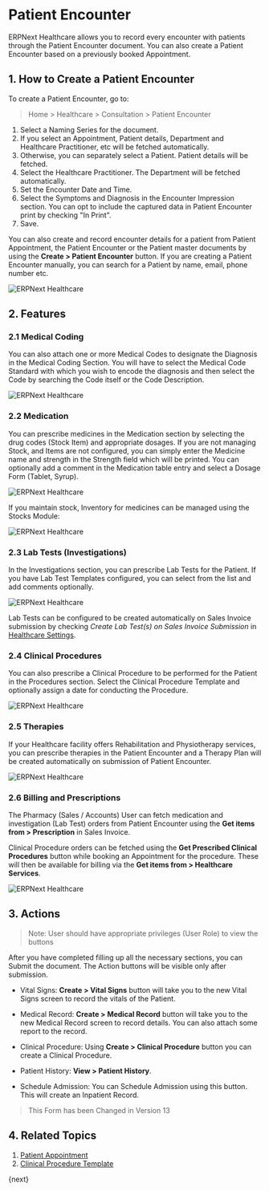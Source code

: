 <!-- add-breadcrumbs -->

# Patient Encounter

ERPNext Healthcare allows you to record every encounter with patients through the Patient Encounter document. You can also create a Patient Encounter based on a previously booked Appointment.

## 1. How to Create a Patient Encounter

To create a Patient Encounter, go to:

> Home > Healthcare > Consultation > Patient Encounter

1. Select a Naming Series for the document.
2. If you select an Appointment, Patient details, Department and Healthcare Practitioner, etc will be fetched automatically.
3. Otherwise, you can separately select a Patient. Patient details will be fetched.
4. Select the Healthcare Practitioner. The Department will be fetched automatically.
5. Set the Encounter Date and Time.
6. Select the Symptoms and Diagnosis in the Encounter Impression section. You can opt to include the captured data in Patient Encounter print by checking "In Print".
7. Save.

You can also create and record encounter details for a patient from Patient Appointment, the Patient Encounter or the Patient master documents by using the **Create > Patient Encounter** button.
If you are creating a Patient Encounter manually, you can search for a Patient by name, email, phone number etc.

<img class="screenshot" alt="ERPNext Healthcare" src="{{docs_base_url}}/assets/img/healthcare/patient_encounter_1.png">

## 2. Features

### 2.1 Medical Coding

You can also attach one or more Medical Codes to designate the Diagnosis in the Medical Coding Section. You will have to select the Medical Code Standard with which you wish to encode the diagnosis and then select the Code by searching the Code itself or the Code Description.

<img class="screenshot" alt="ERPNext Healthcare" src="{{docs_base_url}}/assets/img/healthcare/encounter_4.png">

### 2.2 Medication

You can prescribe medicines in the Medication section by selecting the drug codes (Stock Item) and appropriate dosages. If you are not managing Stock, and Items are not configured, you can simply enter the Medicine name and strength in the Strength field which will be printed. You can optionally add a comment in the Medication table entry and select a Dosage Form (Tablet, Syrup).

<img class="screenshot" alt="ERPNext Healthcare" src="{{docs_base_url}}/assets/img/healthcare/encounter_medication.png">

If you maintain stock, Inventory for medicines can be managed using the Stocks Module:

<img class="screenshot" alt="ERPNext Healthcare" src="{{docs_base_url}}/assets/img/healthcare/healthcare-inventory.png">

### 2.3 Lab Tests (Investigations)

In the Investigations section, you can prescribe Lab Tests for the Patient. If you have Lab Test Templates configured, you can select from the list and add comments optionally.

<img class="screenshot" alt="ERPNext Healthcare" src="{{docs_base_url}}/assets/img/healthcare/encounter_investigation.png">

Lab Tests can be configured to be created automatically on Sales Invoice submission by checking _Create Lab Test(s) on Sales Invoice Submission_ in [Healthcare Settings](/docs/user/manual/en/healthcare/healthcare_settings).

### 2.4 Clinical Procedures

You can also prescribe a Clinical Procedure to be performed for the Patient in the Procedures section. Select the Clinical Procedure Template and optionally assign a date for conducting the Procedure.

<img class="screenshot" alt="ERPNext Healthcare" src="{{docs_base_url}}/assets/img/healthcare/encounter_procedures.png">

### 2.5 Therapies

If your Healthcare facility offers Rehabilitation and Physiotherapy services, you can prescribe therapies in the Patient Encounter and a Therapy Plan will be created automatically on submission of Patient Encounter.

<img class="screenshot" alt="ERPNext Healthcare" src="{{docs_base_url}}/assets/img/healthcare/therapy-encounter.jpg">

### 2.6 Billing and Prescriptions

The Pharmacy (Sales / Accounts) User can fetch medication and investigation (Lab Test) orders from Patient Encounter using the **Get items from > Prescription** in Sales Invoice.

Clinical Procedure orders can be fetched using the **Get Prescribed Clinical Procedures** button while booking an Appointment for the procedure. These will then be available for billing via the **Get items from > Healthcare Services**.

<img class="screenshot" alt="ERPNext Healthcare" src="{{docs_base_url}}/assets/img/healthcare/prescription.png">

## 3. Actions

> Note: User should have appropriate privileges (User Role) to view the buttons

After you have completed filling up all the necessary sections, you can Submit the document. The Action buttons will be visible only after submission.

  * Vital Signs: **Create > Vital Signs** button will take you to the new Vital Signs screen to record the vitals of the Patient.

  * Medical Record: **Create > Medical Record** button will take you to the new Medical Record screen to record details. You can also attach some report to the record.

  * Clinical Procedure: Using **Create > Clinical Procedure** button you can create a Clinical Procedure.

  * Patient History: **View > Patient History**.

  * Schedule Admission: You can Schedule Admission using this button. This will create an Inpatient Record.

> This Form has been Changed in Version 13

## 4. Related Topics

1. [Patient Appointment](/docs/user/manual/en/healthcare/patient_appointment)
1. [Clinical Procedure Template](/docs/user/manual/en/healthcare/clinical_procedure_template)

{next}
